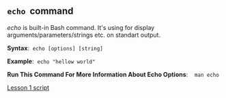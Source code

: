 
 ## `echo`&nbsp;&nbsp;command

 _echo_ is built-in Bash command. It's using for display arguments/parameters/strings etc. on standart output.

__Syntax__:&nbsp;&nbsp;`echo [options] [string]`

__Example__:&nbsp;&nbsp;`echo "hellow world"`

__Run This Command For More Information About Echo Options__: &nbsp;&nbsp; `man echo`

[Lesson 1 script](lesson1.sh)
